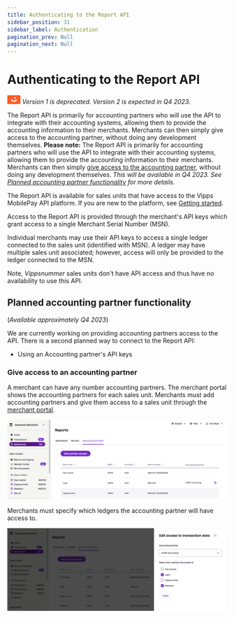 ```yaml
---
title: Authenticating to the Report API
sidebar_position: 31
sidebar_label: Authentication
pagination_prev: Null
pagination_next: Null
---
```



# Authenticating to the Report API

![Vipps](../images/vipps.png) *Version 1 is deprecated. Version 2 is expected in Q4 2023.*

The Report API is primarily for accounting partners who will use the API to integrate
with their accounting systems, allowing them to provide the accounting information to their merchants.
Merchants can then simply
give access to the accounting partner,
without doing any development themselves.
**Please note:**
The Report API is primarily for accounting partners who will use the API to integrate
with their accounting systems, allowing them to provide the accounting information to their merchants.
Merchants can then simply
[give access to the accounting partner](#give-access-to-an-accounting-partner),
without doing any development themselves.
*This will be available in Q4 2023.
See
[Planned accounting partner functionality](#planned-accounting-partner-functionality) for more details.*


The Report API is available for sales units that have access to the Vipps MobilePay API platform.
If you are new to the platform, see [Getting started](https://developer.vippsmobilepay.com/docs/getting-started).

Access to the Report API is provided through the merchant's API keys which grant access to a single Merchant Serial Number (MSN).

Individual merchants may use their API keys to access a single ledger connected to the sales unit (identified with MSN).
A ledger may have multiple sales unit associated; however, access will only be provided to the ledger connected to the MSN.

Note, *Vippsnummer* sales units don't have API access and thus have no availability to use this API.

## Planned accounting partner functionality

(*Available approximately Q4 2023*)

We are currently working on providing accounting partners access to the API.
There is a second planned way to connect to the Report API:

* Using an Accounting partner's API keys

### Give access to an accounting partner

A merchant can have any number accounting partners. The merchant portal
shows the accounting partners for each sales unit.
Merchants must add accounting partners and give them access to a sales unit through the
[merchant portal](https://portal.vipps.no).

![Overview over accounting-partners](../images/portal-accounting-partners-overview.png)

Merchants must specify which ledgers the accounting partner will have access to.

![Add a new accounting-partner](../images/portal-accounting-partners-edit.png)
